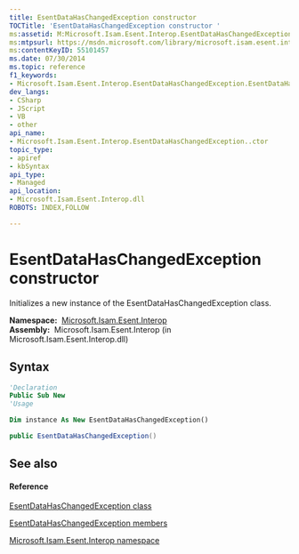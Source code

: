 ```yaml
---
title: EsentDataHasChangedException constructor 
TOCTitle: 'EsentDataHasChangedException constructor '
ms:assetid: M:Microsoft.Isam.Esent.Interop.EsentDataHasChangedException.#ctor
ms:mtpsurl: https://msdn.microsoft.com/library/microsoft.isam.esent.interop.esentdatahaschangedexception.esentdatahaschangedexception(v=EXCHG.10)
ms:contentKeyID: 55101457
ms.date: 07/30/2014
ms.topic: reference
f1_keywords:
- Microsoft.Isam.Esent.Interop.EsentDataHasChangedException.EsentDataHasChangedException
dev_langs:
- CSharp
- JScript
- VB
- other
api_name: 
- Microsoft.Isam.Esent.Interop.EsentDataHasChangedException..ctor
topic_type: 
- apiref
- kbSyntax
api_type: 
- Managed
api_location: 
- Microsoft.Isam.Esent.Interop.dll
ROBOTS: INDEX,FOLLOW

---
```


# EsentDataHasChangedException constructor

Initializes a new instance of the EsentDataHasChangedException class.

**Namespace:**  [Microsoft.Isam.Esent.Interop](./microsoft.isam.esent.interop-namespace.md)  
**Assembly:**  Microsoft.Isam.Esent.Interop (in Microsoft.Isam.Esent.Interop.dll)

## Syntax

``` vb
'Declaration
Public Sub New
'Usage

Dim instance As New EsentDataHasChangedException()
```

``` csharp
public EsentDataHasChangedException()
```

## See also

#### Reference

[EsentDataHasChangedException class](./esentdatahaschangedexception-class.md)

[EsentDataHasChangedException members](./esentdatahaschangedexception-members.md)

[Microsoft.Isam.Esent.Interop namespace](./microsoft.isam.esent.interop-namespace.md)